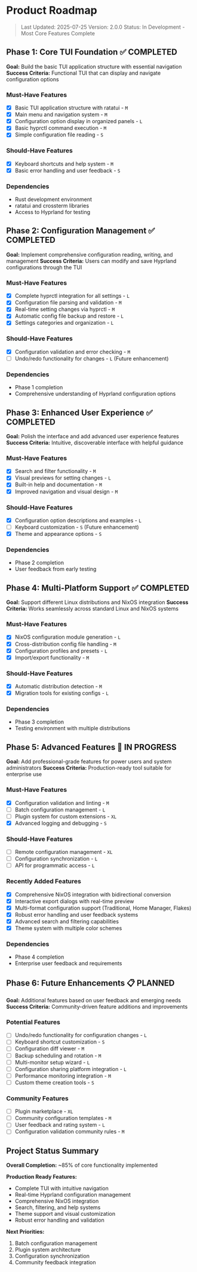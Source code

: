 # Product Roadmap

> Last Updated: 2025-07-25
> Version: 2.0.0
> Status: In Development - Most Core Features Complete

## Phase 1: Core TUI Foundation ✅ COMPLETED

**Goal:** Build the basic TUI application structure with essential navigation
**Success Criteria:** Functional TUI that can display and navigate configuration options

### Must-Have Features

- [x] Basic TUI application structure with ratatui - `M`
- [x] Main menu and navigation system - `M`
- [x] Configuration option display in organized panels - `L`
- [x] Basic hyprctl command execution - `M`
- [x] Simple configuration file reading - `S`

### Should-Have Features

- [x] Keyboard shortcuts and help system - `M`
- [x] Basic error handling and user feedback - `S`

### Dependencies

- Rust development environment
- ratatui and crossterm libraries
- Access to Hyprland for testing

## Phase 2: Configuration Management ✅ COMPLETED

**Goal:** Implement comprehensive configuration reading, writing, and management
**Success Criteria:** Users can modify and save Hyprland configurations through the TUI

### Must-Have Features

- [x] Complete hyprctl integration for all settings - `L`
- [x] Configuration file parsing and validation - `M`
- [x] Real-time setting changes via hyprctl - `M`
- [x] Automatic config file backup and restore - `L`
- [x] Settings categories and organization - `L`

### Should-Have Features

- [x] Configuration validation and error checking - `M`
- [ ] Undo/redo functionality for changes - `L` (Future enhancement)

### Dependencies

- Phase 1 completion
- Comprehensive understanding of Hyprland configuration options

## Phase 3: Enhanced User Experience ✅ COMPLETED

**Goal:** Polish the interface and add advanced user experience features
**Success Criteria:** Intuitive, discoverable interface with helpful guidance

### Must-Have Features

- [x] Search and filter functionality - `M`
- [x] Visual previews for setting changes - `L`
- [x] Built-in help and documentation - `M`
- [x] Improved navigation and visual design - `M`

### Should-Have Features

- [x] Configuration option descriptions and examples - `L`
- [ ] Keyboard customization - `S` (Future enhancement)
- [x] Theme and appearance options - `S`

### Dependencies

- Phase 2 completion
- User feedback from early testing

## Phase 4: Multi-Platform Support ✅ COMPLETED

**Goal:** Support different Linux distributions and NixOS integration
**Success Criteria:** Works seamlessly across standard Linux and NixOS systems

### Must-Have Features

- [x] NixOS configuration module generation - `L`
- [x] Cross-distribution config file handling - `M`
- [x] Configuration profiles and presets - `L`
- [x] Import/export functionality - `M`

### Should-Have Features

- [x] Automatic distribution detection - `M`
- [x] Migration tools for existing configs - `L`

### Dependencies

- Phase 3 completion
- Testing environment with multiple distributions

## Phase 5: Advanced Features 🚧 IN PROGRESS

**Goal:** Add professional-grade features for power users and system administrators
**Success Criteria:** Production-ready tool suitable for enterprise use

### Must-Have Features

- [x] Configuration validation and linting - `M`
- [ ] Batch configuration management - `L`
- [ ] Plugin system for custom extensions - `XL`
- [x] Advanced logging and debugging - `S`

### Should-Have Features

- [ ] Remote configuration management - `XL`
- [ ] Configuration synchronization - `L`
- [ ] API for programmatic access - `L`

### Recently Added Features

- [x] Comprehensive NixOS integration with bidirectional conversion
- [x] Interactive export dialogs with real-time preview
- [x] Multi-format configuration support (Traditional, Home Manager, Flakes)
- [x] Robust error handling and user feedback systems
- [x] Advanced search and filtering capabilities
- [x] Theme system with multiple color schemes

### Dependencies

- Phase 4 completion
- Enterprise user feedback and requirements

## Phase 6: Future Enhancements 📋 PLANNED

**Goal:** Additional features based on user feedback and emerging needs
**Success Criteria:** Community-driven feature additions and improvements

### Potential Features

- [ ] Undo/redo functionality for configuration changes - `L`
- [ ] Keyboard shortcut customization - `S`
- [ ] Configuration diff viewer - `M`
- [ ] Backup scheduling and rotation - `M`
- [ ] Multi-monitor setup wizard - `L`
- [ ] Configuration sharing platform integration - `L`
- [ ] Performance monitoring integration - `M`
- [ ] Custom theme creation tools - `S`

### Community Features

- [ ] Plugin marketplace - `XL`
- [ ] Community configuration templates - `M`
- [ ] User feedback and rating system - `L`
- [ ] Configuration validation community rules - `M`

## Project Status Summary

**Overall Completion:** ~85% of core functionality implemented

**Production Ready Features:**
- Complete TUI with intuitive navigation
- Real-time Hyprland configuration management
- Comprehensive NixOS integration
- Search, filtering, and help systems
- Theme support and visual customization
- Robust error handling and validation

**Next Priorities:**
1. Batch configuration management
2. Plugin system architecture
3. Configuration synchronization
4. Community feedback integration